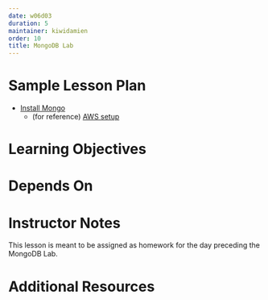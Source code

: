 ```yaml
---
date: w06d03
duration: 5
maintainer: kiwidamien
order: 10
title: MongoDB Lab
---
```



# Sample Lesson Plan

- [Install Mongo](mongo_install.md)
  - (for reference) [AWS setup](python_to_aws_mongo_setup.md)
 # Learning Objectives

# Depends On

# Instructor Notes


This lesson is meant to be assigned as homework for the day preceding the MongoDB Lab.
# Additional Resources
